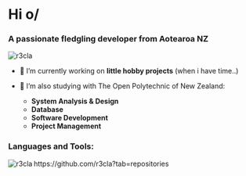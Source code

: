 <h1 align="left">Hi o/</h1>
<h3 align="left">A passionate fledgling developer from Aotearoa NZ</h3>

<p align="left"> <img src="https://komarev.com/ghpvc/?username=r3cla&label=Profile%20views&color=0e75b6&style=flat" alt="r3cla" /> </p>

- 🔭 I’m currently working on **little hobby projects** (when i have time..)

- 🌱 I’m also studying with The Open Polytechnic of New Zealand:
  - **System Analysis & Design**
  - **Database**
  - **Software Development**
  - **Project Management**

<h3 align="left">Languages and Tools:</h3>
<p><img align="left" src="https://github-readme-stats.vercel.app/api/top-langs?username=r3cla&show_icons=true&theme=tokyonight&locale=en&layout=compact" alt="r3cla" /></p>

<p>https://github.com/r3cla?tab=repositories</p>
